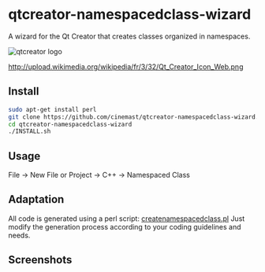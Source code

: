 qtcreator-namespacedclass-wizard
================================

A wizard for the Qt Creator that creates classes organized in namespaces.

![qtcreator logo](http://3.bp.blogspot.com/_YyvI2G2G1X8/TG4U2bhrDWI/AAAAAAAAAPA/I9uyGRiv6II/s1600/Nokia-QtCreator-128.png " ")

http://upload.wikimedia.org/wikipedia/fr/3/32/Qt_Creator_Icon_Web.png

Install
----------
```sh
sudo apt-get install perl
git clone https://github.com/cinemast/qtcreator-namespacedclass-wizard.git
cd qtcreator-namespacedclass-wizard
./INSTALL.sh
```

Usage
----------

File -> New File or Project -> C++ -> Namespaced Class

Adaptation
------------
All code is generated using a perl script: [createnamespacedclass.pl](https://github.com/cinemast/qtcreator-namespacedclass-wizard/blob/master/createnamespacedclass.pl)
Just modify the generation process according to your coding guidelines and needs. 

Screenshots
------------
